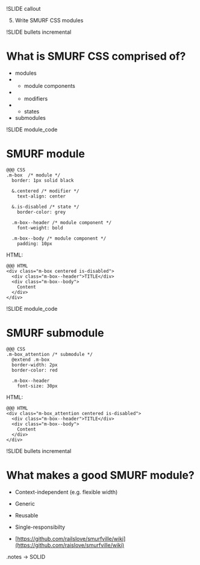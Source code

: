 !SLIDE callout

5) Write SMURF CSS modules

<!-- !SLIDE

# What is SMURF? #

* **S**calable, **M**odular, re**U**sable **R**ails **F**rontends
 -->

!SLIDE bullets incremental

# What is SMURF CSS comprised of? #

* modules
* - module components
* - modifiers
* - states
* submodules

!SLIDE module_code

# SMURF module #

    @@@ CSS
    .m-box  /* module */
      border: 1px solid black

      &.centered /* modifier */
        text-align: center

      &.is-disabled /* state */
        border-color: grey

      .m-box--header /* module component */
        font-weight: bold

      .m-box--body /* module component */
        padding: 10px

HTML:

    @@@ HTML
    <div class="m-box centered is-disabled">
      <div class="m-box--header">TITLE</div>
      <div class="m-box--body">
        Content
      </div>
    </div>


!SLIDE module_code

# SMURF submodule #

    @@@ CSS
    .m-box_attention /* submodule */
      @extend .m-box
      border-width: 2px
      border-color: red

      .m-box--header
        font-size: 30px
        
HTML:

    @@@ HTML
    <div class="m-box_attention centered is-disabled">
      <div class="m-box--header">TITLE</div>
      <div class="m-box--body">
        Content
      </div>
    </div> 

!SLIDE bullets incremental

# What makes a good SMURF module? #

* Context-independent (e.g. flexible width)
* Generic
* Reusable
* Single-responsibilty

* [https://github.com/railslove/smurfville/wiki](https://github.com/raislove/smurfville/wiki)

.notes -> SOLID
